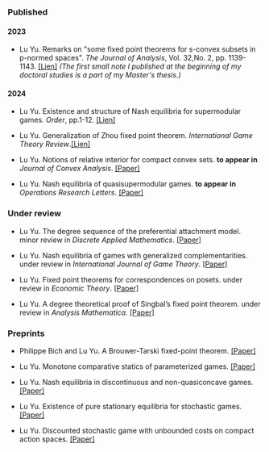 ### Published
#### 2023 


- Lu Yu. Remarks on "some fixed point theorems for s-convex subsets in p-normed spaces". _The Journal of Analysis_, Vol. 32,No. 2, pp. 1139-1143. [[Lien]](https://link.springer.com/article/10.1007/s41478-023-00678-0) _(The first small note I published at the beginning of my doctoral studies is a part of my Master's thesis.)_
#### 2024
- Lu Yu. Existence and structure of Nash equilibria for supermodular games. _Order_, pp.1-12. [[Lien]](https://link.springer.com/article/10.1007/s11083-024-09686-6)

- Lu Yu. Generalization of Zhou fixed point theorem. _International Game Theory Review_.[[Lien]](https://www.worldscientific.com/doi/10.1142/S0219198924500142)

- Lu Yu. Notions of relative interior for compact convex sets. <strong>to appear in</strong> _Journal of Convex Analysis_. [[Paper]](../static/interior.pdf)

- Lu Yu. Nash equilibria of quasisupermodular games. <strong>to appear in</strong> _Operations Research Letters_. [[Paper]](../static/quasi.pdf)
### Under review
- Lu Yu. The degree sequence of the preferential attachment model. minor review in _Discrete Applied Mathematics_. [[Paper]](https://doi.org/10.1109/LCOMM.2021.3081593)

- Lu Yu. Nash equilibria of games with generalized complementarities. under review in _International Journal of Game Theory_. [[Paper]](https://doi.org/10.1109/LCOMM.2021.3081593)

- Lu Yu. Fixed point theorems for correspondences on posets. under review in _Economic Theory_. [[Paper]](https://doi.org/10.1109/LCOMM.2021.3081593)

- Lu Yu. A degree theoretical proof of Singbal’s fixed point theorem. under review in _Analysis Mathematica_. [[Paper]](https://doi.org/10.1109/LCOMM.2021.3081593)

### Preprints
- Philippe Bich and Lu Yu. A Brouwer-Tarski fixed-point theorem. [[Paper]](https://doi.org/10.1109/LCOMM.2021.3081593)

- Lu Yu. Monotone comparative statics of parameterized  games. [[Paper]](https://doi.org/10.1109/LCOMM.2021.3081593)

- Lu Yu. Nash equilibria in discontinuous and non-quasiconcave games. [[Paper]](https://doi.org/10.1109/LCOMM.2021.3081593)

- Lu Yu. Existence of pure stationary equilibria for stochastic games. [[Paper]](https://doi.org/10.1109/LCOMM.2021.3081593)

- Lu Yu. Discounted stochastic game with unbounded costs on compact action spaces. [[Paper]](https://doi.org/10.1109/LCOMM.2021.3081593)

